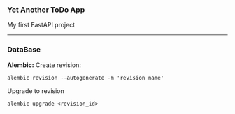 ### Yet Another ToDo App

My first FastAPI project

---


### DataBase

**Alembic:**
Create revision:
```commandline
alembic revision --autogenerate -m 'revision name'
```

Upgrade to revision
```commandline
alembic upgrade <revision_id>
```